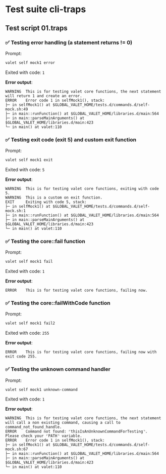 # Test suite cli-traps

## Test script 01.traps

### ✅ Testing error handling (a statement returns != 0)

Prompt:

```bash
valet self mock1 error
```

Exited with code: `1`

**Error output**:

```text
WARNING  This is for testing valet core functions, the next statement will return 1 and create an error.
ERROR    Error code 1 in selfMock1(), stack:
├─ in selfMock1() at $GLOBAL_VALET_HOME/tests.d/commands.d/self-mock.sh:49
├─ in main::runFunction() at $GLOBAL_VALET_HOME/libraries.d/main:564
├─ in main::parseMainArguments() at $GLOBAL_VALET_HOME/libraries.d/main:423
└─ in main() at valet:110
```

### ✅ Testing exit code (exit 5) and custom exit function

Prompt:

```bash
valet self mock1 exit
```

Exited with code: `5`

**Error output**:

```text
WARNING  This is for testing valet core functions, exiting with code 5.
WARNING  This is a custom on exit function.
EXIT     Exiting with code 5, stack:
├─ in selfMock1() at $GLOBAL_VALET_HOME/tests.d/commands.d/self-mock.sh:1
├─ in main::runFunction() at $GLOBAL_VALET_HOME/libraries.d/main:564
├─ in main::parseMainArguments() at $GLOBAL_VALET_HOME/libraries.d/main:423
└─ in main() at valet:110
```

### ✅ Testing the core::fail function

Prompt:

```bash
valet self mock1 fail
```

Exited with code: `1`

**Error output**:

```text
ERROR    This is for testing valet core functions, failing now.
```

### ✅ Testing the core::failWithCode function

Prompt:

```bash
valet self mock1 fail2
```

Exited with code: `255`

**Error output**:

```text
ERROR    This is for testing valet core functions, failing now with exit code 255.
```

### ✅ Testing the unknown command handler

Prompt:

```bash
valet self mock1 unknown-command
```

Exited with code: `1`

**Error output**:

```text
WARNING  This is for testing valet core functions, the next statement will call a non existing command, causing a call to command_not_found_handle.
ERROR    Command not found: ⌜thisIsAnUnknownCommandForTesting⌝.
Please check your ⌜PATH⌝ variable.
ERROR    Error code 1 in selfMock1(), stack:
├─ in selfMock1() at $GLOBAL_VALET_HOME/tests.d/commands.d/self-mock.sh:67
├─ in main::runFunction() at $GLOBAL_VALET_HOME/libraries.d/main:564
├─ in main::parseMainArguments() at $GLOBAL_VALET_HOME/libraries.d/main:423
└─ in main() at valet:110
```

